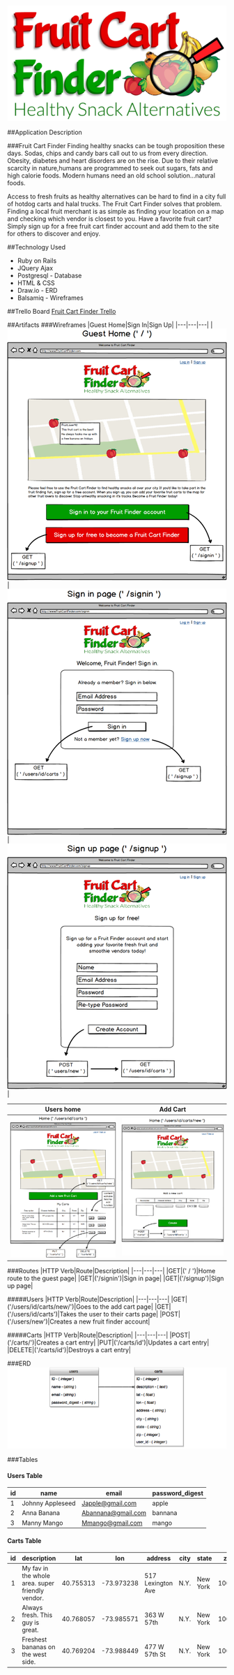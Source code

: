 <img src="./images/FruitFinder-logo.png">

##Application Description

###Fruit Cart Finder
Finding healthy snacks can be tough proposition these days. Sodas, chips and candy bars call out to us from every direction. Obesity, diabetes and heart disorders are on the rise. Due to their relative scarcity in nature,humans are programmed to seek out sugars, fats and high calorie foods. Modern humans need an old school solution...natural foods.

Access to fresh fruits as healthy alternatives can be hard to find in a city full of hotdog carts and halal trucks. The Fruit Cart Finder solves that problem. Finding a local fruit merchant is as simple as finding your location on a map and checking which vendor is closest to you. Have a favorite fruit cart? Simply sign up for a free fruit cart finder account and add them to the site for others to discover and enjoy.

##Technology Used
+ Ruby on Rails
+ JQuery Ajax
+ Postgresql - Database
+ HTML & CSS
+ Draw.io - ERD
+ Balsamiq - Wireframes

##Trello Board
<a href="https://trello.com/b/PsdLDChK/project-4-fruit-cart-finder" target="_blank">Fruit Cart Finder Trello</a>

##Artifacts
###Wireframes
|Guest Home|Sign In|Sign Up|
|---|---|---|
|<img src="./images/wireframes/index.png">|<img src="./images/wireframes/signin.png">|<img src="./images/wireframes/signup.png">|

|Users home|Add Cart|
|---|---|
|<img src="./images/wireframes/carts.png">|<img src="./images/wireframes/new.png">|

###Routes
|HTTP Verb|Route|Description|
|---|---|---|
|GET|(' / ')|Home route to the guest page|
|GET|('/signin')|Sign in page|
|GET|('/signup')|Sign up page|

#####Users
|HTTP Verb|Route|Description|
|---|---|---|
|GET|('/users/id/carts/new/')|Goes to the add cart page|
|GET|('/users/id/carts')|Takes the user to their carts page|
|POST|('/users/new')|Creates a new fruit finder account|

#####Carts
|HTTP Verb|Route|Description|
|---|---|---|
|POST|('/carts/')|Creates a cart entry|
|PUT|('/carts/id')|Updates a cart entry|
|DELETE|('/carts/id')|Destroys a cart entry|

###ERD
<img src="./images/Fruit_Cart_Finder_ERD-3.png">

###Tables

#### Users Table
|id   |name| email  |password_digest   |
|---|---|---|---|
| 1  |Johnny Appleseed| Japple@gmail.com  |apple   |
| 2  |Anna Banana| Abannana@gmail.com  | bannana  |
| 3  | Manny Mango| Mmango@gmail.com  | mango |


#### Carts Table
|id|description|lat|lon|address|city|state|zip|user_id|
|:-:|---|---|---|---|---|---|---|:-:|
|1|My fav in the whole area. super friendly  vendor.|40.755313|-73.973238|517 Lexington Ave|N.Y.|New York|10017|1|
|2|Always fresh. This guy is great.|40.768057|-73.985571|363 W 57th|N.Y.|New York|10019|2|
|3|Freshest bananas on the west side.|40.769204|-73.988449|477 W 57th St|N.Y.|New York|10019|3|
